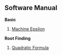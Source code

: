 ## Software Manual

**Basic**

1. [Machine Epsilon](https://github.com/warrenm1/math4610/blob/master/SoftwareManual/maceps.md)


**Root Finding**
1. [Quadratic Formula](https://github.com/warrenm1/math4610/blob/master/SoftwareManual/RootFinder.md)
